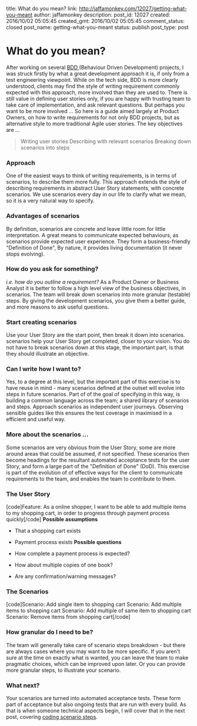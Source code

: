 title: What do you mean?
link: http://jaffamonkey.com/12027/getting-what-you-meant
author: jaffamonkey
description: 
post_id: 12027
created: 2016/10/02 05:05:45
created_gmt: 2016/10/02 05:05:45
comment_status: closed
post_name: getting-what-you-meant
status: publish
post_type: post

# What do you mean?

After working on several [BDD ](https://dannorth.net/introducing-bdd/)(Behaviour Driven Development) projects, I was struck firstly by what a great development approach it is, if only from a test engineering viewpoint. While on the tech side, BDD is more clearly understood, clients may find the style of writing requirement commonly expected with this approach, more involved than they are used to. There is still value in defining user stories only, if you are happy with trusting team to take care of implementation, and ask relevant questions. But perhaps you want to be more involved ... So here is a guide aimed largely at Product Owners, on how to write requirements for not only BDD projects, but as alternative style to more traditional Agile user stories.  The key objectives are ... 

> Writing user stories Describing with relevant scenarios Breaking down scenarios into steps

### Approach

One of the easiest ways to think of writing requirements, is in terms of scenarios, to describe them more fully. This approach extends the style of describing requirements in abstract User Story statements, with concrete scenarios. We use scenarios every day in our life to clarify what we mean, so it is a very natural way to specify. 

### Advantages of scenarios

By definition, scenarios are concrete and leave little room for little interpretation. A great means to communicate expected behaviours, as scenarios provide expected user experience. They form a business-friendly "Definition of Done", By nature, it provides living documentation (it never stops evolving). 

### How do you ask for something?

_i.e. how do you outline a requirement?_ As a Product Owner or Business Analyst it is better to follow a high level view of the business objectives, in scenarios. The team will break down scenarios into more granular (testable) steps. By giving the development scenarios, you give them a better guide, and more reasons to ask useful questions. 

### Start creating scenarios

Use your User Story are the start point, then break it down into scenarios. scenarios help your User Story get completed, closer to your vision. You do not have to break scenarios down at this stage, the important part, is that they should illustrate an objective. 

### Can I write how I want to?

Yes, to a degree at this level, but the important part of this exercise is to have reuse in mind - many scenarios defined at the outset will evolve into steps in future scenarios. Part of of the goal of specifying in this way, is building a common language across the team; a shared library of scenarios and steps. Approach scenarios as independent user journeys. Observing sensible guides like this ensures the test coverage in maximised in a efficient and useful way. 

### More about the scenarios ...

Some scenarios are very obvious from the User Story, some are more around areas that could be assumed, if not specified. These scenarios then become headings for the resultant automated acceptance tests for the user Story, and form a large part of the "Definition of Done" (DoD). This exercise is part of the evolution of of effective ways for the client to communicate requirements to the team, and enables the team to contribute to them. 

### The User Story

[code]Feature: As a online shopper, I want to be able to add multiple items to my shopping cart, in order to progress through payment process quickly[/code] **Possible assumptions**

  * That a shopping cart exists
  * Payment process exists
****Possible questions****

  * How complete a payment process is expected?
  * How about multiple copies of one book?
  * Are any confirmation/warning messages?

### The Scenarios

[code]Scenario: Add single item to shopping cart Scenario: Add multiple items to shopping cart Scenario: Add multiple of same item to shopping cart Scenario: Remove items from shopping cart[/code] 

### How granular do I need to be?

The team will generally take care of scenario steps breakdown - but there are always cases where you may want to be more specific. If you aren't sure at the time on exactly what is wanted, you can leave the team to make pragmatic choices, which can be improved upon later. Or you can provide more granular steps, to illustrate your scenario. 

### What next?

Your scenarios are turned into automated acceptance tests. These form part of acceptance but also ongoing tests that are run with every build. As that is when someone technical aspects begin, I will cover that in the next post, covering [coding scenario steps](/what-did-they-mean/).